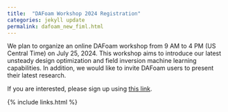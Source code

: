 ```yaml
---
title:  "DAFoam Workshop 2024 Registration"
categories: jekyll update
permalink: dafoam_new_fiml.html
---
```


We plan to organize an online DAFoam workshop from 9 AM to 4 PM (US Central Time) on July 25, 2024. This workshop aims to introduce our latest unsteady design optimization and field inversion machine learning capabilities. In addition, we would like to invite DAFoam users to present their latest research.

If you are interested, please sign up using [this link](https://forms.gle/XBKcxqNjj4gYsfPL7).

{% include links.html %}
